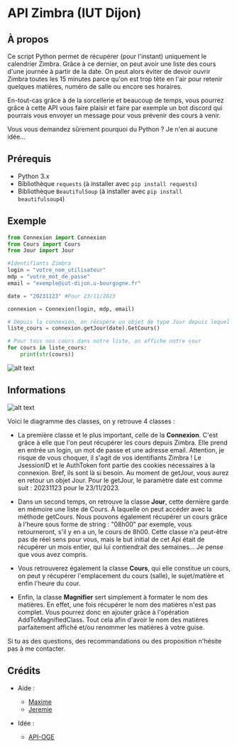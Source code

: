 # API Zimbra (IUT Dijon)

## À propos
Ce script Python permet de récupérer (pour l'instant) uniquement le calendrier Zimbra. Grâce à ce dernier, on peut avoir une liste des cours d'une journée à partir de la date. On peut alors éviter de devoir ouvrir Zimbra toutes les 15 minutes parce qu'on est trop tête en l'air pour retenir quelques matières, numéro de salle ou encore ses horaires.

En-tout-cas grâce à de la sorcellerie et beaucoup de temps, vous pourrez grâce à cette API vous faire plaisir et faire par exemple un bot discord qui pourrais vous envoyer un message pour vous prévenir des cours à venir.

Vous vous demandez sûrement pourquoi du Python ? Je n'en ai aucune idée...

## Prérequis
- Python 3.x
- Bibliothèque `requests` (à installer avec `pip install requests`)
- Bibliothèque `BeautifulSoup` (à installer avec `pip install beautifulsoup4`)

## Exemple
```python
from Connexion import Connexion
from Cours import Cours
from Jour import Jour

#Identifiants Zimbra
login = "votre_nom_utilisateur"
mdp = "votre_mot_de_passe"
email = "exemple@iut-dijon.u-bourgogne.fr"

date = "20231123" #Pour 23/11/2023

connexion = Connexion(login, mdp, email)

# Depuis la connexion, on récupère un objet de type Jour depuis lequel on récupère tous les cours
liste_cours = connexion.getJour(date).GetCours()

# Pour tous nos cours dans notre liste, on affiche notre cour
for cours in liste_cours:
    print(str(cours))

```
![alt text](https://i.imgur.com/6qSyWuE.png)

## Informations
![alt text](https://i.imgur.com/JWq9e1d.png)

Voici le diagramme des classes, on y retrouve 4 classes :

- La première classe et le plus important, celle de la **Connexion**. C'est grâce à elle que l'on peut récupérer les cours depuis Zimbra. Elle prend en entrée un login, un mot de passe et une adresse email. Attention, je risque de vous choquer, il s'agit de vos identifiants Zimbra ! Le JsessionID et le AuthToken font partie des cookies nécessaires à la connexion. Bref, ils sont là si besoin. Au moment de getJour, vous aurez en retour un objet Jour. Pour le getJour, le paramètre date est comme suit : 20231123 pour le 23/11/2023.

- Dans un second temps, on retrouve la classe **Jour**, cette dernière garde en mémoire une liste de Cours. À laquelle on peut accéder avec la méthode getCours. Nous pouvons également récupérer un cours grâce à l'heure sous forme de string : "08h00" par exemple, vous retourneront, s'il y en a un, le cours de 8h00. Cette classe n'a peut-être pas de réel sens pour vous, mais le but initial de cet Api était de récupérer un mois entier, qui lui contiendrait des semaines... Je pense que vous avez compris.

- Vous retrouverez également la classe **Cours**, qui elle constitue un cours, on peut y récupérer l'emplacement du cours (salle), le sujet/matière et enfin l'heure du cour.

- Enfin, la classe **Magnifier** sert simplement à formater le nom des matières. En effet, une fois récupérer le nom des matières n'est pas complet. Vous pourrez donc en ajouter grâce à l'opération AddToMagnifiedClass. Tout cela afin d'avoir le nom des matières parfaitement affiché et/ou renommer les matières à votre guise.

Si tu as des questions, des recommandations ou des proposition n'hésite pas à me contacter.

## Crédits
- Aide :
    - [Maxime](https://github.com/MaximeLAFFAYE)
    - [Jeremie](https://github.com/JeremieVIEIRA)


- Idée : 
    - [API-OGE](https://github.com/Nicooow/API-OGE)


